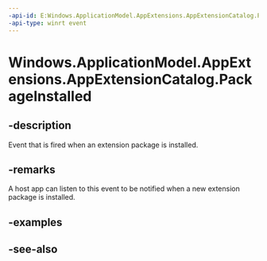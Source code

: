 ----api-id: E:Windows.ApplicationModel.AppExtensions.AppExtensionCatalog.PackageInstalled
-api-type: winrt event
---<!-- Event syntaxpublic event Windows.Foundation.TypedEventHandler PackageInstalled<Windows.ApplicationModel.AppExtensions.AppExtensionCatalog,  Windows.ApplicationModel.AppExtensions.AppExtensionPackageInstalledEventArgs>--># Windows.ApplicationModel.AppExtensions.AppExtensionCatalog.PackageInstalled## -descriptionEvent that is fired when an extension package is installed.## -remarksA host app can listen to this event to be notified when a new extension package is installed.## -examples## -see-also